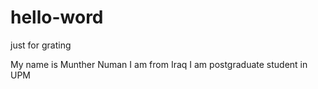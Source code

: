 # hello-word

just for grating

My name is Munther Numan 
I am from Iraq
I am postgraduate student 
in UPM
